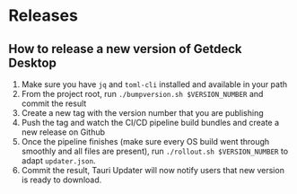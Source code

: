 # Releases

## How to release a new version of Getdeck Desktop

1. Make sure you have `jq` and `toml-cli` installed and available in your path
2. From the project root, run `./bumpversion.sh $VERSION_NUMBER` and commit the result
3. Create a new tag with the version number that you are publishing
4. Push the tag and watch the CI/CD pipeline build bundles and create a new release on Github
5. Once the pipeline finishes (make sure every OS build went through smoothly and all files are present),
    run `./rollout.sh $VERSION_NUMBER` to adapt `updater.json`.
6. Commit the result, Tauri Updater will now notify users that new version is ready to download.
